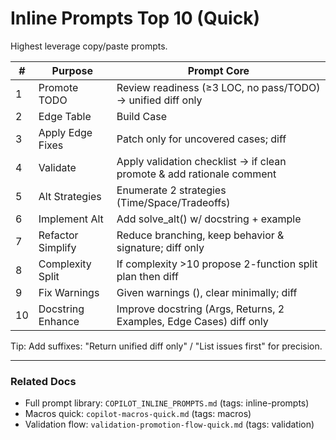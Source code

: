 <!-- COPILOT_CONTEXT_TAGS: inline-prompts, top-prompts, refactor, validation -->
# Inline Prompts Top 10 (Quick)

Highest leverage copy/paste prompts.

| # | Purpose | Prompt Core |
|---|---------|-------------|
| 1 | Promote TODO | Review readiness (≥3 LOC, no pass/TODO) → unified diff only |
| 2 | Edge Table | Build Case | Expected | Handled? | Fix rows (no code yet) |
| 3 | Apply Edge Fixes | Patch only for uncovered cases; diff |
| 4 | Validate | Apply validation checklist → if clean promote & add rationale comment |
| 5 | Alt Strategies | Enumerate 2 strategies (Time/Space/Tradeoffs) |
| 6 | Implement Alt | Add solve_alt() w/ docstring + example |
| 7 | Refactor Simplify | Reduce branching, keep behavior & signature; diff only |
| 8 | Complexity Split | If complexity >10 propose 2-function split plan then diff |
| 9 | Fix Warnings | Given warnings (<paste>), clear minimally; diff |
| 10 | Docstring Enhance | Improve docstring (Args, Returns, 2 Examples, Edge Cases) diff only |

Tip: Add suffixes: "Return unified diff only" / "List issues first" for precision.

---
### Related Docs

- Full prompt library: `COPILOT_INLINE_PROMPTS.md` (tags: inline-prompts)
- Macros quick: `copilot-macros-quick.md` (tags: macros)
- Validation flow: `validation-promotion-flow-quick.md` (tags: validation)
